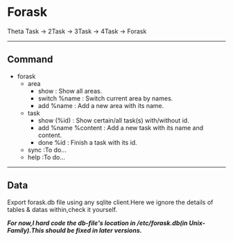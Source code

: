 <!-- 
	author:Ranger
	org:Theta Group
-->
# Forask
Theta Task -> 2Task -> 3Task -> 4Task -> Forask

----
## Command

* forask
	+ area
		* show : Show all areas.
		* switch %name : Switch current area by names.
		* add %name : Add a new area with its name.
	+ task 
		* show (%id) : Show certain/all task(s) with/without id.
		* add %name %content : Add a new task with its name and content.
		* done %id : Finish a task with its id.
	+ sync :To do...
	+ help :To do...

----
## Data

Export forask.db file using any sqlite client.Here we ignore the details of tables & datas within,check it yourself.

***For now,I hard code the db-file's location in /etc/forask.db(in Unix-Family).This should be fixed in later versions.***


